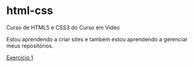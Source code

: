 # html-css
 Curso de HTML5 e CSS3 do Curso em Video

Estou aprendendo a criar sites e também estou aprendendo a gerenciar meus repositórios.

<a href="https://lorenafranciele.github.io/html-css/exercicios/ex001/index.html" target="_blank">Exercício 1</a>
